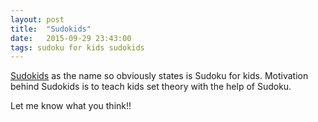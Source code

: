 ```yaml
---
layout: post
title:  "Sudokids"
date:   2015-09-29 23:43:00
tags: sudoku for kids sudokids
---
```



[Sudokids](http://mahadevansrinivasan.github.io/sudokids/) as the name so obviously states is Sudoku for kids. Motivation behind Sudokids is to teach kids set theory with the help of Sudoku.

Let me know what you think!!
